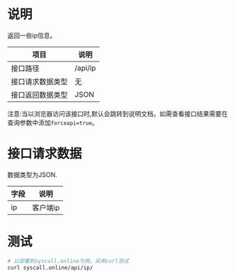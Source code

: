 # 说明

返回一些ip信息。

| 项目             | 说明    |
| ---------------- | ------- |
| 接口路径         | /api/ip |
| 接口请求数据类型 | 无      |
| 接口返回数据类型 | JSON    |

注意:当以浏览器访问该接口时,默认会跳转到说明文档，如需查看接口结果需要在查询参数中添加`forceapi=true`。

# 接口请求数据

数据类型为JSON.

| 字段 | 说明     |
| ---- | -------- |
| ip   | 客户端ip |

# 测试

```bash
# 以部署到syscall.online为例，采用curl测试
curl syscall.online/api/ip/
```

